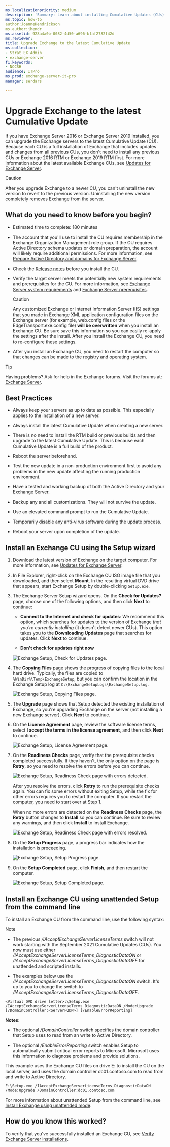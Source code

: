 ```yaml
---
ms.localizationpriority: medium
description: 'Summary: Learn about installing Cumulative Updates (CUs) in Exchange 2016 or Exchange 2019.'
ms.topic: how-to
author:JoanneHendrickson
ms.author:jhendr
ms.assetid: 928a4a0b-0082-4d50-a696-bfaf2782f42d
ms.reviewer: 
title: Upgrade Exchange to the latest Cumulative Update
ms.collection:
- Strat_EX_Admin
- exchange-server
f1.keywords:
- NOCSH
audience: ITPro
ms.prod: exchange-server-it-pro
manager: serdars

---
```


# Upgrade Exchange to the latest Cumulative Update

If you have Exchange Server 2016 or Exchange Server 2019 installed, you can upgrade the Exchange servers to the latest Cumulative Update (CU). Because each CU is a full installation of Exchange that includes updates and changes from all previous CUs, you don't need to install any previous CUs or Exchange 2016 RTM or Exchange 2019 RTM first. For more information about the latest available Exchange CUs, see [Updates for Exchange Server](../new-features/updates.md).

> [!CAUTION]
> After you upgrade Exchange to a newer CU, you can't uninstall the new version to revert to the previous version. Uninstalling the new version completely removes Exchange from the server.

## What do you need to know before you begin?

- Estimated time to complete: 180 minutes

- The account that you'll use to install the CU requires membership in the Exchange Organization Management role group. If the CU requires Active Directory schema updates or domain preparation, the account will likely require additional permissions. For more information, see [Prepare Active Directory and domains for Exchange Server](prepare-ad-and-domains.md).

- Check the [Release notes](../release-notes.md) before you install the CU.

- Verify the target server meets the potentially new system requirements and prerequisites for the CU. For more information, see [Exchange Server system requirements](system-requirements.md) and [Exchange Server prerequisites](prerequisites.md).

  > [!CAUTION]
  > Any customized Exchange or Internet Information Server (IIS) settings that you made in Exchange XML application configuration files on the Exchange server (for example, web.config files or the EdgeTransport.exe.config file) **will be overwritten** when you install an Exchange CU. Be sure save this information so you can easily re-apply the settings after the install. After you install the Exchange CU, you need to re-configure these settings.

- After you install an Exchange CU, you need to restart the computer so that changes can be made to the registry and operating system.

> [!TIP]
> Having problems? Ask for help in the Exchange forums. Visit the forums at: [Exchange Server](https://social.technet.microsoft.com/forums/office/home?category=exchangeserver).

## Best Practices

- Always keep your servers as up to date as possible. This especially applies to the installation of a new server.

- Always install the latest Cumulative Update when creating a new server.

- There is no need to install the RTM build or previous builds and then upgrade to the latest Cumulative Update. This is because    each Cumulative Update is a full build of the product.

- Reboot the server beforehand.

- Test the new update in a non-production environment first to avoid any problems in the new update affecting the running production environment.

- Have a tested and working backup of both the Active Directory and your Exchange Server.

- Backup any and all customizations. They will not survive the update.

- Use an elevated command prompt to run the Cumulative Update.

- Temporarily disable any anti-virus software during the update process.

- Reboot your server upon completion of the update.

## Install an Exchange CU using the Setup wizard

1. Download the latest version of Exchange on the target computer. For more information, see [Updates for Exchange Server](../new-features/updates.md).

2. In File Explorer, right-click on the Exchange CU ISO image file that you downloaded, and then select **Mount**. In the resulting virtual DVD drive that appears, start Exchange Setup by double-clicking `Setup.exe`.

3. The Exchange Server Setup wizard opens. On the **Check for Updates?** page, choose one of the following options, and then click **Next** to continue:

   - **Connect to the Internet and check for updates**: We recommend this option, which searches for updates to the version of Exchange _that you're currently installing_ (it doesn't detect newer CUs). This option takes you to the **Downloading Updates** page that searches for updates. Click **Next** to continue.

   - **Don't check for updates right now**

   ![Exchange Setup, Check for Updates page.](../media/exchange-install-checkupdates-no.jpg)

4. The **Copying Files** page shows the progress of copying files to the local hard drive. Typically, the files are copied to `%WinDir%\Temp\ExchangeSetup`, but you can confirm the location in the Exchange Setup log at `C:\ExchangeSetupLogs\ExchangeSetup.log`.

   ![Exchange Setup, Copying Files page.](../media/78813be2-745d-4a58-8da8-883c43aa2650.png)

5. The **Upgrade** page shows that Setup detected the existing installation of Exchange, so you're upgrading Exchange on the server (not installing a new Exchange server). Click **Next** to continue.

6. On the **License Agreement** page, review the software license terms, select **I accept the terms in the license agreement**, and then click **Next** to continue.

   ![Exchange Setup, License Agreement page.](../media/2bb6bfaa-1b39-4052-9420-a7a053b07d58.png)

7. On the **Readiness Checks** page, verify that the prerequisite checks completed successfully. If they haven't, the only option on the page is **Retry**, so you need to resolve the errors before you can continue.

   ![Exchange Setup, Readiness Check page with errors detected.](../media/d4ee435a-a383-4be6-8233-da4cc2a19eea.png)

   After you resolve the errors, click **Retry** to run the prerequisite checks again. You can fix some errors without exiting Setup, while the fix for other errors requires you to restart the computer. If you restart the computer, you need to start over at Step 1.

   When no more errors are detected on the **Readiness Checks** page, the **Retry** button changes to **Install** so you can continue. Be sure to review any warnings, and then click **Install** to install Exchange.

   ![Exchange Setup, Readiness Check page with errors resolved.](../media/a9aca4d0-19ac-4783-8071-cdd435b1658d.png)

8. On the **Setup Progress** page, a progress bar indicates how the installation is proceeding.

   ![Exchange Setup, Setup Progress page.](../media/8fddda28-6e29-44c1-b1bc-149fa7798460.png)

9. On the **Setup Completed** page, click **Finish**, and then restart the computer.

   ![Exchange Setup, Setup Completed page.](../media/b2646172-8088-4d8a-a7f0-888f786c29cf.png)

## Install an Exchange CU using unattended Setup from the command line

To install an Exchange CU from the command line, use the following syntax:

> [!NOTE]
> - The previous _/IAcceptExchangeServerLicenseTerms_ switch will not work starting with the September 2021 Cumulative Updates (CUs). You now must use either _/IAcceptExchangeServerLicenseTerms_DiagnosticDataON_ or _/IAcceptExchangeServerLicenseTerms_DiagnosticDataOFF_ for unattended and scripted installs.
>
> - The examples below use the _/IAcceptExchangeServerLicenseTerms_DiagnosticDataON_ switch. It's up to you to change the switch to _/IAcceptExchangeServerLicenseTerms_DiagnosticDataOFF_.

```console
<Virtual DVD drive letter>:\Setup.exe /IAcceptExchangeServerLicenseTerms_DiagnosticDataON /Mode:Upgrade [/DomainController:<ServerFQDN>] [/EnableErrorReporting]
```

**Notes**:

- The optional _/DomainController_ switch specifies the domain controller that Setup uses to read from an write to Active Directory.

- The optional _/EnableErrorReporting_ switch enables Setup to automatically submit critical error reports to Microsoft. Microsoft uses this information to diagnose problems and provide solutions.

This example uses the Exchange CU files on drive E: to install the CU on the local server, and uses the domain controller dc01.contoso.com to read from and write to Active Directory.

```console
E:\Setup.exe /IAcceptExchangeServerLicenseTerms_DiagnosticDataON /Mode:Upgrade /DomainController:dc01.contoso.com
```

For more information about unattended Setup from the command line, see [Install Exchange using unattended mode](deploy-new-installations/unattended-installs.md).

## How do you know this worked?

To verify that you've successfully installed an Exchange CU, see [Verify Exchange Server installations](post-installation-tasks/verify-installation.md).
